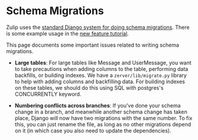 # Schema Migrations

Zulip uses the [standard Django system for doing schema
migrations](https://docs.djangoproject.com/en/1.8/topics/migrations/).
There is some example usage in the [new feature
tutorial](new-feature-tutorial.html).

This page documents some important issues related to writing schema
migrations.

* **Large tables**: For large tables like Message and UserMessage, you
  want to take precautions when adding columns to the table,
  performing data backfills, or building indexes. We have a
  `zerver/lib/migrate.py` library to help with adding columns and
  backfilling data. For building indexes on these tables, we should do
  this using SQL with postgres's CONCURRENTLY keyword.

* **Numbering conflicts across branches**: If you've done your schema
  change in a branch, and meanwhile another schema change has taken
  place, Django will now have two migrations with the same number. To
  fix this, you can just rename the file, as long as no other
  migrations depend on it (in which case you also need to update the
  dependencies).

